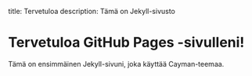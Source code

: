 
title: Tervetuloa
description: Tämä on Jekyll-sivusto

# Tervetuloa GitHub Pages -sivulleni!
Tämä on ensimmäinen Jekyll-sivuni, joka käyttää Cayman-teemaa.
